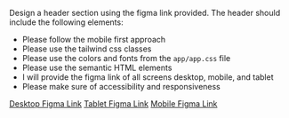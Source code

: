 Design a header section using the figma link provided. The header should include the following elements:

- Please follow the mobile first approach
- Please use the tailwind css classes
- Please use the colors and fonts from the `app/app.css` file
- Please use the semantic HTML elements
- I will provide the figma link of all screens desktop, mobile, and tablet
- Please make sure of accessibility and responsiveness

[Desktop Figma Link](https://www.figma.com/design/SOOB5xE3Jk0qq6bNYahL55/SaasAble-%E2%80%93-FREE-Figma-UI-kit-and-design-system--Community-?node-id=2766-72350&t=zkisXQPBMVrRJSZV-4)
[Tablet Figma Link](https://www.figma.com/design/SOOB5xE3Jk0qq6bNYahL55/SaasAble-%E2%80%93-FREE-Figma-UI-kit-and-design-system--Community-?node-id=3202-74920&t=zkisXQPBMVrRJSZV-4)
[Mobile Figma Link](https://www.figma.com/design/SOOB5xE3Jk0qq6bNYahL55/SaasAble-%E2%80%93-FREE-Figma-UI-kit-and-design-system--Community-?node-id=3225-77988&t=zkisXQPBMVrRJSZV-4)
